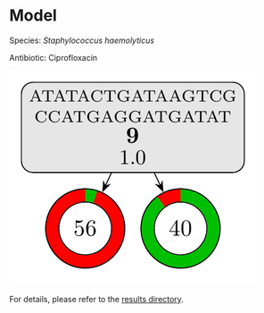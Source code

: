 
# Model

Species: *Staphylococcus haemolyticus*

Antibiotic: Ciprofloxacin

<a href="./model.pdf"><img src="./model.png" /></a>

For details, please refer to the [results directory](../../../../../results/cart_b/staphylococcus%20haemolyticus/ciprofloxacin/repeat_1/).

